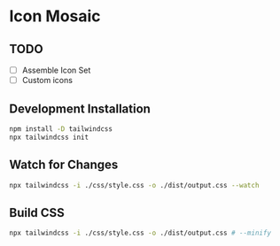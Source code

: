 # Icon Mosaic

## TODO

- [ ] Assemble Icon Set
- [ ] Custom icons

## Development Installation

```bash
npm install -D tailwindcss
npx tailwindcss init
```

## Watch for Changes

```bash
npx tailwindcss -i ./css/style.css -o ./dist/output.css --watch
```

## Build CSS

```bash
npx tailwindcss -i ./css/style.css -o ./dist/output.css # --minify
```
